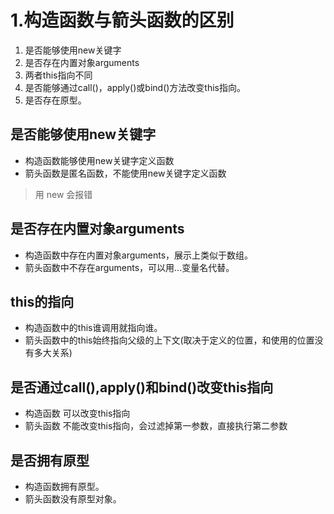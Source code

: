 # 1.构造函数与箭头函数的区别

1. 是否能够使用new关键字
2. 是否存在内置对象arguments
3. 两者this指向不同
4. 是否能够通过call()，apply()或bind()方法改变this指向。
5. 是否存在原型。

## 是否能够使用new关键字

* 构造函数能够使用new关键字定义函数
* 箭头函数是匿名函数，不能使用new关键字定义函数

> 用 new 会报错

## 是否存在内置对象arguments

* 构造函数中存在内置对象arguments，展示上类似于数组。
* 箭头函数中不存在arguments，可以用...变量名代替。

## this的指向

* 构造函数中的this谁调用就指向谁。
* 箭头函数中的this始终指向父级的上下文(取决于定义的位置，和使用的位置没有多大关系)

## 是否通过call(),apply()和bind()改变this指向

* 构造函数 可以改变this指向
* 箭头函数 不能改变this指向，会过滤掉第一参数，直接执行第二参数

## 是否拥有原型

* 构造函数拥有原型。
* 箭头函数没有原型对象。
